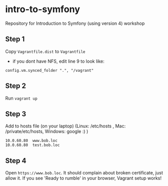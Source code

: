 # intro-to-symfony
Repository for Introduction to Symfony (using version 4) workshop

## Step 1
Copy `Vagrantfile.dist` to `Vagrantfile`

- if you dont have NFS, edit line 9 to look like:

```
config.vm.synced_folder ".", "/vagrant"
```
## Step 2
Run `vagrant up`

## Step 3
Add to hosts file (on your laptop) (Linux: /etc/hosts , Mac: /private/etc/hosts, Windows: google :) )
```
10.0.60.80	www.bob.loc
10.0.60.80	test.bob.loc
```

## Step 4
Open `https://www.bob.loc`. It should complain about broken certificate, just allow it. If you see 'Ready to rumble' in your browser, Vagrant setup works!

